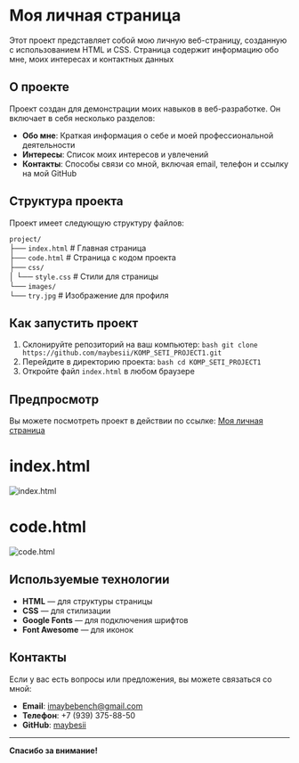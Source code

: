 # Моя личная страница

Этот проект представляет собой мою личную веб-страницу, созданную с использованием HTML и CSS. Страница содержит информацию обо мне, моих интересах и контактных данных

## О проекте

Проект создан для демонстрации моих навыков в веб-разработке. Он включает в себя несколько разделов:
- **Обо мне**: Краткая информация о себе и моей профессиональной деятельности
- **Интересы**: Список моих интересов и увлечений
- **Контакты**: Способы связи со мной, включая email, телефон и ссылку на мой GitHub

## Структура проекта

Проект имеет следующую структуру файлов:  

`project/`  
├── `index.html`            # Главная страница  
├── `code.html`             # Страница с кодом проекта  
├── `css/`  
│   └── `style.css`         # Стили для страницы  
└── `images/`  
    └── `try.jpg`           # Изображение для профиля

## Как запустить проект

1. Склонируйте репозиторий на ваш компьютер:
   ```bash git clone https://github.com/maybesii/KOMP_SETI_PROJECT1.git```
2. Перейдите в директорию проекта:
   ```bash cd KOMP_SETI_PROJECT1```
3. Откройте файл `index.html` в любом браузере

## Предпросмотр

Вы можете посмотреть проект в действии по ссылке: [Моя личная страница](http://f1091403.xsph.ru/DZ_KOMP/index.html)


# index.html
![index.html](http://f1091403.xsph.ru/DZ_KOMP/image1.png)

# code.html
![code.html](http://f1091403.xsph.ru/DZ_KOMP/image2.png)


## Используемые технологии

- **HTML** — для структуры страницы
- **CSS** — для стилизации
- **Google Fonts** — для подключения шрифтов
- **Font Awesome** — для иконок

## Контакты

Если у вас есть вопросы или предложения, вы можете связаться со мной:

- **Email**: [imaybebench@gmail.com](mailto:imaybebench@gmail.com)
- **Телефон**: +7 (939) 375-88-50
- **GitHub**: [maybesii](https://github.com/maybesii)

---

**Спасибо за внимание!**

